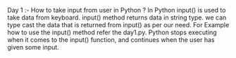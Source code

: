 Day 1 :- 
How to take input from user in Python ?
In  Python  input() is used to take data from keyboard. 
input() method returns data in string type. we can type cast the data that is returned from input() as per our need.
For Example how to use the input() method refer the day1.py.
Python stops executing when it comes to the input() function, and continues when the user has given some input.
